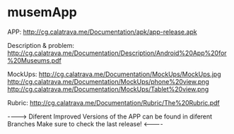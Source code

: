 # musemApp

APP: http://cg.calatrava.me/Documentation/apk/app-release.apk

Description & problem: http://cg.calatrava.me/Documentation/Description/Android%20App%20for%20Museums.pdf

MockUps: http://cg.calatrava.me/Documentation/MockUps/MockUps.jpg
        http://cg.calatrava.me/Documentation/MockUps/phone%20view.png
        http://cg.calatrava.me/Documentation/MockUps/Tablet%20view.png
        
Rubric: http://cg.calatrava.me/Documentation/Rubric/The%20Rubric.pdf

---->
Diferent Improved Versions of the APP can be found in diferent Branches
Make sure to check the last release!
<----
